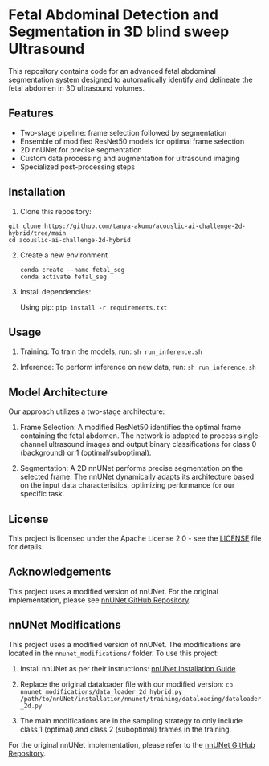 # Fetal Abdominal Detection and Segmentation in 3D blind sweep Ultrasound

This repository contains code for an advanced fetal abdominal segmentation system designed to automatically identify and delineate the fetal abdomen in 3D ultrasound volumes.

## Features

- Two-stage pipeline: frame selection followed by segmentation
- Ensemble of modified ResNet50 models for optimal frame selection
- 2D nnUNet for precise segmentation
- Custom data processing and augmentation for ultrasound imaging
- Specialized post-processing steps

## Installation

1. Clone this repository:
```
git clone https://github.com/tanya-akumu/acouslic-ai-challenge-2d-hybrid/tree/main
cd acouslic-ai-challenge-2d-hybrid
```

2. Create a new environment
   ```
   conda create --name fetal_seg 
   conda activate fetal_seg
   ```
   
4. Install dependencies:

   Using pip:
   `pip install -r requirements.txt`

## Usage

1. Training:
To train the models, run:
`sh run_inference.sh`

2. Inference:
To perform inference on new data, run:
`sh run_inference.sh`

## Model Architecture

Our approach utilizes a two-stage architecture:

1. Frame Selection: A modified ResNet50 identifies the optimal frame containing the fetal abdomen. The network is adapted to process single-channel ultrasound images and output binary classifications for class 0 (background) or 1 (optimal/suboptimal).

2. Segmentation: A 2D nnUNet performs precise segmentation on the selected frame. The nnUNet dynamically adapts its architecture based on the input data characteristics, optimizing performance for our specific task.


## License

This project is licensed under the Apache License 2.0 - see the [LICENSE](LICENSE) file for details.

## Acknowledgements

This project uses a modified version of nnUNet. For the original implementation, please see [nnUNet GitHub Repository](https://github.com/MIC-DKFZ/nnUNet).

## nnUNet Modifications

This project uses a modified version of nnUNet. The modifications are located in the `nnunet_modifications/` folder. To use this project:

1. Install nnUNet as per their instructions: [nnUNet Installation Guide](https://github.com/MIC-DKFZ/nnUNet#installation)
2. Replace the original dataloader file with our modified version:
   `cp nnunet_modifications/data_loader_2d_hybrid.py /path/to/nnUNet/installation/nnunet/training/dataloading/dataloader_2d.py`

3. The main modifications are in the sampling strategy to only include class 1 (optimal) and class 2 (suboptimal) frames in the training.

For the original nnUNet implementation, please refer to the [nnUNet GitHub Repository](https://github.com/MIC-DKFZ/nnUNet).

